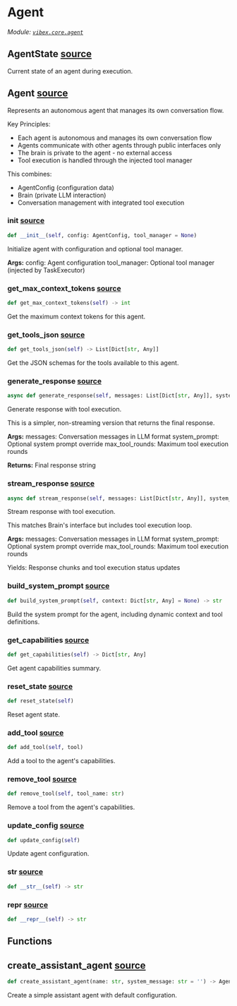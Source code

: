 # Agent

*Module: [`vibex.core.agent`](https://github.com/dustland/vibex/blob/main/src/vibex/core/agent.py)*

## AgentState <a href="https://github.com/dustland/vibex/blob/main/src/vibex/core/agent.py#L13" class="source-link" title="View source code">source</a>

Current state of an agent during execution.

## Agent <a href="https://github.com/dustland/vibex/blob/main/src/vibex/core/agent.py#L26" class="source-link" title="View source code">source</a>

Represents an autonomous agent that manages its own conversation flow.

Key Principles:
- Each agent is autonomous and manages its own conversation flow
- Agents communicate with other agents through public interfaces only
- The brain is private to the agent - no external access
- Tool execution is handled through the injected tool manager

This combines:
- AgentConfig (configuration data)
- Brain (private LLM interaction)
- Conversation management with integrated tool execution

### __init__ <a href="https://github.com/dustland/vibex/blob/main/src/vibex/core/agent.py#L42" class="source-link" title="View source code">source</a>

```python
def __init__(self, config: AgentConfig, tool_manager = None)
```

Initialize agent with configuration and optional tool manager.

**Args:**
    config: Agent configuration
    tool_manager: Optional tool manager (injected by TaskExecutor)

### get_max_context_tokens <a href="https://github.com/dustland/vibex/blob/main/src/vibex/core/agent.py#L165" class="source-link" title="View source code">source</a>

```python
def get_max_context_tokens(self) -> int
```

Get the maximum context tokens for this agent.

### get_tools_json <a href="https://github.com/dustland/vibex/blob/main/src/vibex/core/agent.py#L178" class="source-link" title="View source code">source</a>

```python
def get_tools_json(self) -> List[Dict[str, Any]]
```

Get the JSON schemas for the tools available to this agent.

### generate_response <a href="https://github.com/dustland/vibex/blob/main/src/vibex/core/agent.py#L203" class="source-link" title="View source code">source</a>

```python
async def generate_response(self, messages: List[Dict[str, Any]], system_prompt: Optional[str] = None, max_tool_rounds: int = 10) -> str
```

Generate response with tool execution.

This is a simpler, non-streaming version that returns the final response.

**Args:**
    messages: Conversation messages in LLM format
    system_prompt: Optional system prompt override
    max_tool_rounds: Maximum tool execution rounds

**Returns:**
    Final response string

### stream_response <a href="https://github.com/dustland/vibex/blob/main/src/vibex/core/agent.py#L241" class="source-link" title="View source code">source</a>

```python
async def stream_response(self, messages: List[Dict[str, Any]], system_prompt: Optional[str] = None, max_tool_rounds: int = 10) -> AsyncGenerator[str, None]
```

Stream response with tool execution.

This matches Brain's interface but includes tool execution loop.

**Args:**
    messages: Conversation messages in LLM format
    system_prompt: Optional system prompt override
    max_tool_rounds: Maximum tool execution rounds

Yields:
    Response chunks and tool execution status updates

### build_system_prompt <a href="https://github.com/dustland/vibex/blob/main/src/vibex/core/agent.py#L555" class="source-link" title="View source code">source</a>

```python
def build_system_prompt(self, context: Dict[str, Any] = None) -> str
```

Build the system prompt for the agent, including dynamic context and tool definitions.

### get_capabilities <a href="https://github.com/dustland/vibex/blob/main/src/vibex/core/agent.py#L634" class="source-link" title="View source code">source</a>

```python
def get_capabilities(self) -> Dict[str, Any]
```

Get agent capabilities summary.

### reset_state <a href="https://github.com/dustland/vibex/blob/main/src/vibex/core/agent.py#L645" class="source-link" title="View source code">source</a>

```python
def reset_state(self)
```

Reset agent state.

### add_tool <a href="https://github.com/dustland/vibex/blob/main/src/vibex/core/agent.py#L649" class="source-link" title="View source code">source</a>

```python
def add_tool(self, tool)
```

Add a tool to the agent's capabilities.

### remove_tool <a href="https://github.com/dustland/vibex/blob/main/src/vibex/core/agent.py#L665" class="source-link" title="View source code">source</a>

```python
def remove_tool(self, tool_name: str)
```

Remove a tool from the agent's capabilities.

### update_config <a href="https://github.com/dustland/vibex/blob/main/src/vibex/core/agent.py#L670" class="source-link" title="View source code">source</a>

```python
def update_config(self)
```

Update agent configuration.

### __str__ <a href="https://github.com/dustland/vibex/blob/main/src/vibex/core/agent.py#L676" class="source-link" title="View source code">source</a>

```python
def __str__(self) -> str
```
### __repr__ <a href="https://github.com/dustland/vibex/blob/main/src/vibex/core/agent.py#L679" class="source-link" title="View source code">source</a>

```python
def __repr__(self) -> str
```
## Functions

## create_assistant_agent <a href="https://github.com/dustland/vibex/blob/main/src/vibex/core/agent.py#L683" class="source-link" title="View source code">source</a>

```python
def create_assistant_agent(name: str, system_message: str = '') -> Agent
```

Create a simple assistant agent with default configuration.

